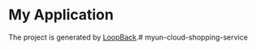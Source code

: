 # My Application

The project is generated by [LoopBack](http://loopback.io).# myun-cloud-shopping-service
